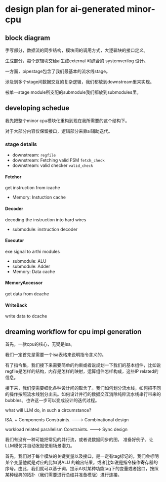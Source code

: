 # design plan for ai-generated minor-cpu

## block diagram

手写部分，数据流的同步结构，模块间的调用方式，大逻辑块的接口定义。

生成部分，每个逻辑块交给ai生成external 可综合的 systemverilog 设计。

一方面，pipestage包含了我们最基本的流水线stage。

涉及到多个stage间数据交互的复杂逻辑，我们都放到downstream里来实现。

被单一stage module所支配的submodule我们都放到submodules里。

## developing schedue

我先把整个minor cpu模块化重构到现在我所需要的这个结构下。

对于大部分内容仅保留接口，逻辑部分来靠ai辅助迭代。

### stage details

- downstream: `regfile`
- downstream: Fetching valid FSM `fetch_check`
- downstream: valid checker `valid_check`

#### Fetchor

get instruction from icache

- Memory: Instuction cache

#### Decoder

decoding the instruction into hard wires

- submodule: instruction decoder

#### Executor

exe signal to arthi modules

- submodule: ALU
- submodule: Adder
- Memory: Data cache

#### MemoryAccessor

get data from dcache

#### WriteBack

write data to dcache

## dreaming workflow for cpu impl generation

首先，一款cpu的核心，无疑是isa。

我们一定首先是需要一个isa表格来说明指令含义的。

有了指令集，我们接下来需要简单的约束或者说规划一下我们的基本组件，比如说regfile是怎样的结构，内存是怎样的映射，运算组件怎样构成，这些IP related的信息。

接下来，我们便需要细化各种设计间的取舍了。我们如何划分流水线，如何把不同的操作按照流水线划分出去。如何设计并行的数据交互消除纯粹流水线串行带来的bubbles。也许这一步可以变成设计的迭代过程。



what will LLM do, in such a circumstance?

ISA. + Components Constraints.  ---> Combinational design

workload related parallelism Constraints. ---> Sync design

我们有没有一种可能把常见的并行流，或者说数据同步的图， 准备好例子，让LLM模仿并自动发掘使用场景潜力。

首先，我们对于每个模块的关键变量以及接口，是一定有tag标记的，我们会标明某个变量他就是对应的比如说ALU 的输出结果，或者比如说是指令操作寄存器的序号。由此，我们就可以基于词，提示AI对某种功能tag下的变量或者接口，按照某种经典的拓扑（我们需要进行总结并准备模版）进行连接。



